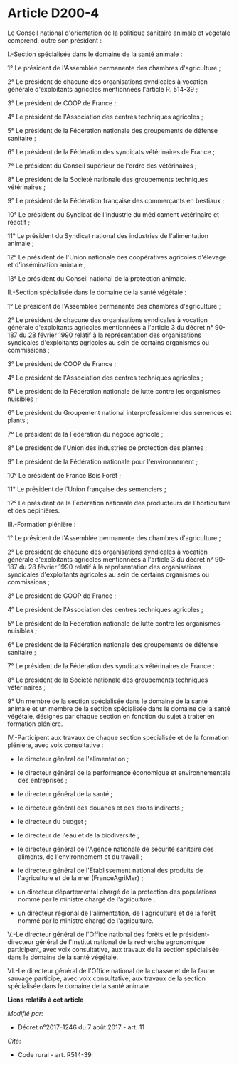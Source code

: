 # Article D200-4

Le Conseil national d'orientation de la politique sanitaire animale et végétale comprend, outre son président : 

I.-Section spécialisée dans le domaine de la santé animale : 

1° Le président de l'Assemblée permanente des chambres d'agriculture ; 

2° Le président de chacune des organisations syndicales à vocation générale d'exploitants agricoles mentionnées l'article R.
514-39 ; 

3° Le président de COOP de France ; 

4° Le président de l'Association des centres techniques agricoles ; 

5° Le président de la Fédération nationale des groupements de défense sanitaire ; 

6° Le président de la Fédération des syndicats vétérinaires de France ; 

7° Le président du Conseil supérieur de l'ordre des vétérinaires ; 

8° Le président de la Société nationale des groupements techniques vétérinaires ; 

9° Le président de la Fédération française des commerçants en bestiaux ; 

10° Le président du Syndicat de l'industrie du médicament vétérinaire et réactif ; 

11° Le président du Syndicat national des industries de l'alimentation animale ; 

12° Le président de l'Union nationale des coopératives agricoles d'élevage et d'insémination animale ; 

13° Le président du Conseil national de la protection animale. 

II.-Section spécialisée dans le domaine de la santé végétale : 

1° Le président de l'Assemblée permanente des chambres d'agriculture ; 

2° Le président de chacune des organisations syndicales à vocation générale d'exploitants agricoles mentionnées à l'article 3
du décret n° 90-187 du 28 février 1990 relatif à la représentation des organisations syndicales d'exploitants agricoles au
sein de certains organismes ou commissions ; 

3° Le président de COOP de France ; 

4° Le président de l'Association des centres techniques agricoles ; 

5° Le président de la Fédération nationale de lutte contre les organismes nuisibles ; 

6° Le président du Groupement national interprofessionnel des semences et plants ; 

7° Le président de la Fédération du négoce agricole ; 

8° Le président de l'Union des industries de protection des plantes ; 

9° Le président de la Fédération nationale pour l'environnement ; 

10° Le président de France Bois Forêt ; 

11° Le président de l'Union française des semenciers ; 

12° Le président de la Fédération nationale des producteurs de l'horticulture et des pépinières. 

III.-Formation plénière : 

1° Le président de l'Assemblée permanente des chambres d'agriculture ; 

2° Le président de chacune des organisations syndicales à vocation générale d'exploitants agricoles mentionnées à l'article 3
du décret n° 90-187 du 28 février 1990 relatif à la représentation des organisations syndicales d'exploitants agricoles au
sein de certains organismes ou commissions ; 

3° Le président de COOP de France ; 

4° Le président de l'Association des centres techniques agricoles ; 

5° Le président de la Fédération nationale de lutte contre les organismes nuisibles ; 

6° Le président de la Fédération nationale des groupements de défense sanitaire ; 

7° Le président de la Fédération des syndicats vétérinaires de France ; 

8° Le président de la Société nationale des groupements techniques vétérinaires ; 

9° Un membre de la section spécialisée dans le domaine de la santé animale et un membre de la section spécialisée dans le
domaine de la santé végétale, désignés par chaque section en fonction du sujet à traiter en formation plénière. 

IV.-Participent aux travaux de chaque section spécialisée et de la formation plénière, avec voix consultative :

- le directeur général de l'alimentation ;

- le directeur général de la performance économique et environnementale des entreprises ;

- le directeur général de la santé ;

- le directeur général des douanes et des droits indirects ;

- le directeur du budget ;

- le directeur de l'eau et de la biodiversité ;

- le directeur général de l'Agence nationale de sécurité sanitaire des aliments, de l'environnement et du travail ;

- le directeur général de l'Etablissement national des produits de l'agriculture et de la mer (FranceAgriMer) ;

- un directeur départemental chargé de la protection des populations nommé par le ministre chargé de l'agriculture ;

- un directeur régional de l'alimentation, de l'agriculture et de la forêt nommé par le ministre chargé de l'agriculture. 

V.-Le directeur général de l'Office national des forêts et le président-directeur général de l'Institut national de la
recherche agronomique participent, avec voix consultative, aux travaux de la section spécialisée dans le domaine de la santé
végétale. 

VI.-Le directeur général de l'Office national de la chasse et de la faune sauvage participe, avec voix consultative, aux
travaux de la section spécialisée dans le domaine de la santé animale.

**Liens relatifs à cet article**

_Modifié par_:

  - Décret n°2017-1246 du 7 août 2017 - art. 11

_Cite_:

  - Code rural - art. R514-39
